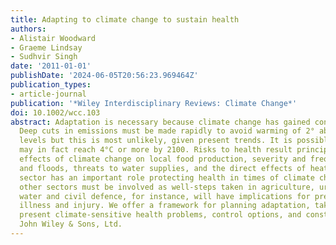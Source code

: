 ```yaml
---
title: Adapting to climate change to sustain health
authors:
- Alistair Woodward
- Graeme Lindsay
- Sudhvir Singh
date: '2011-01-01'
publishDate: '2024-06-05T20:56:23.969464Z'
publication_types:
- article-journal
publication: '*Wiley Interdisciplinary Reviews: Climate Change*'
doi: 10.1002/wcc.103
abstract: Adaptation is necessary because climate change has gained considerable momentum.
  Deep cuts in emissions must be made rapidly to avoid warming of 2° above preindustrial
  levels but this is most unlikely, given present trends. It is possible that warming
  may in fact reach 4°C or more by 2100. Risks to health result principally from the
  effects of climate change on local food production, severity and frequency of storms
  and floods, threats to water supplies, and the direct effects of heat. The health
  sector has an important role protecting health in times of climate change. However,
  other sectors must be involved as well-steps taken in agriculture, urban planning,
  water and civil defence, for instance, will have implications for prevention of
  illness and injury. We offer a framework for planning adaptation, taking into account
  present climate-sensitive health problems, control options, and constraints. © 2011
  John Wiley & Sons, Ltd.
---
```

